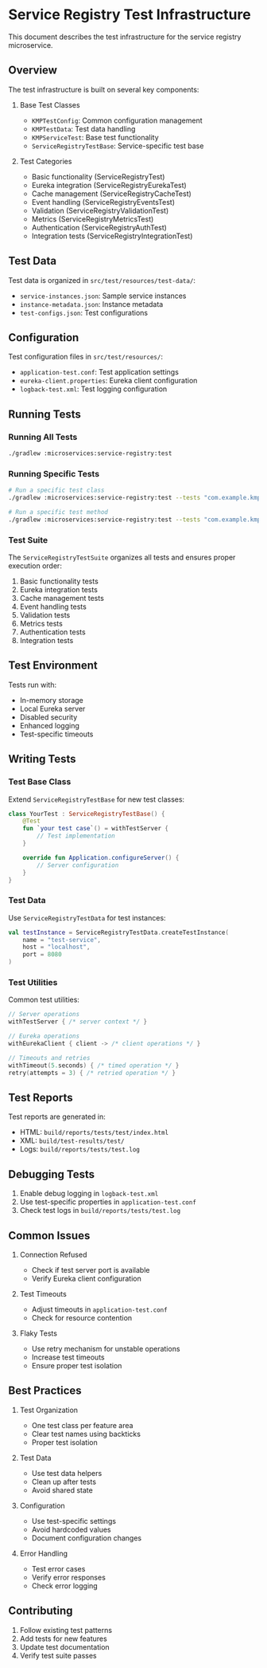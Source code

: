 # Service Registry Test Infrastructure

This document describes the test infrastructure for the service registry microservice.

## Overview

The test infrastructure is built on several key components:

1. Base Test Classes
   - `KMPTestConfig`: Common configuration management
   - `KMPTestData`: Test data handling
   - `KMPServiceTest`: Base test functionality
   - `ServiceRegistryTestBase`: Service-specific test base

2. Test Categories
   - Basic functionality (ServiceRegistryTest)
   - Eureka integration (ServiceRegistryEurekaTest)
   - Cache management (ServiceRegistryCacheTest)
   - Event handling (ServiceRegistryEventsTest)
   - Validation (ServiceRegistryValidationTest)
   - Metrics (ServiceRegistryMetricsTest)
   - Authentication (ServiceRegistryAuthTest)
   - Integration tests (ServiceRegistryIntegrationTest)

## Test Data

Test data is organized in `src/test/resources/test-data/`:

- `service-instances.json`: Sample service instances
- `instance-metadata.json`: Instance metadata
- `test-configs.json`: Test configurations

## Configuration

Test configuration files in `src/test/resources/`:

- `application-test.conf`: Test application settings
- `eureka-client.properties`: Eureka client configuration
- `logback-test.xml`: Test logging configuration

## Running Tests

### Running All Tests

```bash
./gradlew :microservices:service-registry:test
```

### Running Specific Tests

```bash
# Run a specific test class
./gradlew :microservices:service-registry:test --tests "com.example.kmp.service.registry.ServiceRegistryTest"

# Run a specific test method
./gradlew :microservices:service-registry:test --tests "com.example.kmp.service.registry.ServiceRegistryTest.test service registration and discovery"
```

### Test Suite

The `ServiceRegistryTestSuite` organizes all tests and ensures proper execution order:

1. Basic functionality tests
2. Eureka integration tests
3. Cache management tests
4. Event handling tests
5. Validation tests
6. Metrics tests
7. Authentication tests
8. Integration tests

## Test Environment

Tests run with:

- In-memory storage
- Local Eureka server
- Disabled security
- Enhanced logging
- Test-specific timeouts

## Writing Tests

### Test Base Class

Extend `ServiceRegistryTestBase` for new test classes:

```kotlin
class YourTest : ServiceRegistryTestBase() {
    @Test
    fun `your test case`() = withTestServer {
        // Test implementation
    }

    override fun Application.configureServer() {
        // Server configuration
    }
}
```

### Test Data

Use `ServiceRegistryTestData` for test instances:

```kotlin
val testInstance = ServiceRegistryTestData.createTestInstance(
    name = "test-service",
    host = "localhost",
    port = 8080
)
```

### Test Utilities

Common test utilities:

```kotlin
// Server operations
withTestServer { /* server context */ }

// Eureka operations
withEurekaClient { client -> /* client operations */ }

// Timeouts and retries
withTimeout(5.seconds) { /* timed operation */ }
retry(attempts = 3) { /* retried operation */ }
```

## Test Reports

Test reports are generated in:

- HTML: `build/reports/tests/test/index.html`
- XML: `build/test-results/test/`
- Logs: `build/reports/tests/test.log`

## Debugging Tests

1. Enable debug logging in `logback-test.xml`
2. Use test-specific properties in `application-test.conf`
3. Check test logs in `build/reports/tests/test.log`

## Common Issues

1. Connection Refused
   - Check if test server port is available
   - Verify Eureka client configuration

2. Test Timeouts
   - Adjust timeouts in `application-test.conf`
   - Check for resource contention

3. Flaky Tests
   - Use retry mechanism for unstable operations
   - Increase test timeouts
   - Ensure proper test isolation

## Best Practices

1. Test Organization
   - One test class per feature area
   - Clear test names using backticks
   - Proper test isolation

2. Test Data
   - Use test data helpers
   - Clean up after tests
   - Avoid shared state

3. Configuration
   - Use test-specific settings
   - Avoid hardcoded values
   - Document configuration changes

4. Error Handling
   - Test error cases
   - Verify error responses
   - Check error logging

## Contributing

1. Follow existing test patterns
2. Add tests for new features
3. Update test documentation
4. Verify test suite passes

